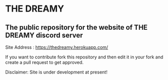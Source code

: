 # THE DREAMY

## The public repository for the website of THE DREAMY discord server

Site Address : https://thedreamy.herokuapp.com/

If you want to contribute fork this repository and then edit it in your fork and create a pull request to get approved.

Disclaimer: Site is under development at present!